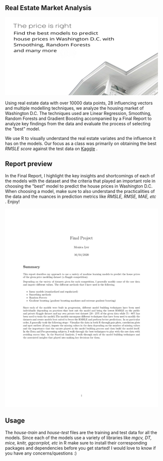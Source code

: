 ## Real Estate Market Analysis

![Image_2 in assets](https://raw.githubusercontent.com/m2iyer/real-estate-prediction/read-me-project-desc/assets/For%20Sale%20Real%20Estate%20Postcard.png)

Using real estate data with over 10000 data points, 28 influencing vectors and multiple modelling techniques, we analyze the housing market of Washington D.C. The techniques used are Linear Regression, Smoothing, Random Forests and Gradient Boosting accompanied by a Final Report to analyze key findings from the data and evaluate the process of selecting the "best" model.


We use R to visually understand the real estate variates and the influence it has on the models. Our focus as a class was primarily on obtaining the best _RMSLE score_ against the
test data on [Kaggle](https://www.kaggle.com/c/stat444-20-lm) . 

## Report preview

In the Final Report, I highlight the key insights and shortcomings of each of the models with the dataset and the criteria that played an important role in choosing the "best" model to predict the house prices in Washington D.C. When choosing a model, make sure to also understand the practicalities of the data and the nuances in prediction metrics like _RMSLE, RMSE, MAE, etc_ . Enjoy!

![A gif of the final report](https://github.com/m2iyer/real-estate-prediction/blob/read-me-project-desc/assets/final-project.gif)

## Usage

The _house-train_ and _house-test_ files are the training and test data for all the models. Since each of the models use a variety of libraries like _mgcv, DT, mice, knitr, ggcorrplot, etc_ in R make sure to install their corresponding packages and dependencies before you get started! I would love to know if you have any concerns/questions :)
